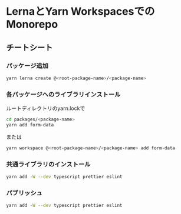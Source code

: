 # LernaとYarn WorkspacesでのMonorepo

## チートシート

### パッケージ追加

```sh
yarn lerna create @<root-package-name>/<package-name>
```

### 各パッケージへのライブラリインストール

ルートディレクトリのyarn.lockで

```sh
cd packages/<package-name>
yarn add form-data
```

または

```sh
yarn workspace @<root-package-name>/<package-name> add form-data
```

### 共通ライブラリのインストール

```sh
yarn add -W --dev typescript prettier eslint
```

### パブリッシュ

```sh
yarn add -W --dev typescript prettier eslint
```
